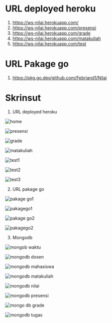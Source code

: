 # URL deployed heroku

1. https://ws-nilai.herokuapp.com/
2. https://ws-nilai.herokuapp.com/presensi
3. https://ws-nilai.herokuapp.com/grade
4. https://ws-nilai.herokuapp.com/matakuliah
5. https://ws-nilai.herokuapp.com/test

# URL Pakage go

1. https://pkg.go.dev/github.com/Febriand1/Nilai

# Skrinsut

1. URL deployed heroku

![home](https://user-images.githubusercontent.com/110885840/227540936-b96c4ed6-c117-491c-b624-089e6e9106d0.png)

![presensi](https://user-images.githubusercontent.com/110885840/227538824-a9f7af53-f7ce-477e-a241-aaed1002d060.png)

![grade](https://user-images.githubusercontent.com/110885840/227539433-963df85c-ee96-4283-af9f-cbec676ce0ae.png)

![matakuliah](https://user-images.githubusercontent.com/110885840/227539533-67a7795f-caba-45fa-b5c4-8ea48256d684.png)

![test1](https://user-images.githubusercontent.com/110885840/227539843-17e68fe2-0925-468a-af64-b51aff8cb31a.png)

![test2](https://user-images.githubusercontent.com/110885840/227539857-a908a918-ac00-4587-8cbe-6a41f5abb044.png)

![test3](https://user-images.githubusercontent.com/110885840/227539868-59105a4d-1447-4158-a714-3b1ed40c87cd.png)

2. URL pakage go

![pakage go1](https://user-images.githubusercontent.com/110885840/227540152-b580a823-4e4d-46f2-82d2-711ab886701e.png)

![pakagego1](https://user-images.githubusercontent.com/110885840/227542284-d5fefc05-d32f-4a04-8a06-46755b5ff5a7.png)

![pakage go2](https://user-images.githubusercontent.com/110885840/227540182-39f416da-c2fa-4ee2-80b0-a415d00f3852.png)

![pakagego2](https://user-images.githubusercontent.com/110885840/227542294-c6318fd0-61d6-4ae3-af37-1aa52244e402.png)

3. Mongodb

![mongob waktu](https://user-images.githubusercontent.com/110885840/227540435-5f1680e9-742c-41dc-941d-5e22f03090e5.png)

![mongodb dosen](https://user-images.githubusercontent.com/110885840/227540451-9230dab8-9592-4a5b-897e-e5592d09a424.png)

![mongodb mahasiswa](https://user-images.githubusercontent.com/110885840/227540461-a6617d57-ff25-43ef-934f-ad8dcc231ea9.png)

![mongodb matakuliah](https://user-images.githubusercontent.com/110885840/227540467-a55bce73-fa79-4f0c-9940-32fc1c2e5ca3.png)

![mongodb nilai](https://user-images.githubusercontent.com/110885840/227540495-fe854102-2c20-41c0-8679-a2516bdcc3fd.png)

![mongodb presensi](https://user-images.githubusercontent.com/110885840/227540502-e3bcd1b4-d3df-43ad-b578-bb0683e4090d.png)

![mongo db grade](https://user-images.githubusercontent.com/110885840/227540512-38be0e5a-94b5-4d06-82ad-3965826c5dca.png)

![mongodb tugas](https://user-images.githubusercontent.com/110885840/227540506-32e3649e-d00c-4283-a2bc-30989e36fa1e.png)
